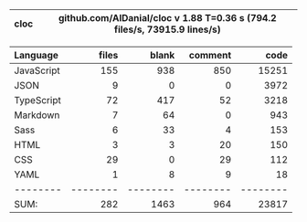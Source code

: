 | cloc | github.com/AlDanial/cloc v 1.88 T=0.36 s (794.2 files/s, 73915.9 lines/s) |
| ---- | ------------------------------------------------------------------------- |

| Language   |    files |    blank |  comment |     code |
| :--------- | -------: | -------: | -------: | -------: |
| JavaScript |      155 |      938 |      850 |    15251 |
| JSON       |        9 |        0 |        0 |     3972 |
| TypeScript |       72 |      417 |       52 |     3218 |
| Markdown   |        7 |       64 |        0 |      943 |
| Sass       |        6 |       33 |        4 |      153 |
| HTML       |        3 |        3 |       20 |      150 |
| CSS        |       29 |        0 |       29 |      112 |
| YAML       |        1 |        8 |        9 |       18 |
| --------   | -------- | -------- | -------- | -------- |
| SUM:       |      282 |     1463 |      964 |    23817 |
